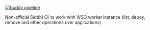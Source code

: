 [![buddy pipeline](https://app.buddy.works/xtrmstep/siddhicli/pipelines/pipeline/237180/badge.svg?token=5b96f78bcfcaa6a24eebd61efa9138a3d5dcfcdf3d1e9b0bf65923f208d64c3f "buddy pipeline")](https://app.buddy.works/xtrmstep/siddhicli/pipelines/pipeline/237180)

Non-official Siddhi Cli to work with WSO worker instance (list, depoy, remove and other operations over applications)
